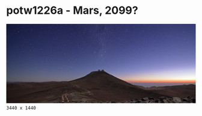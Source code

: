 # potw1226a - Mars, 2099?
[![potw1226a.3440-1440](./potw1226a.3440-1440.png)](./potw1226a.3440-1440.png)  
`3440 x 1440`  